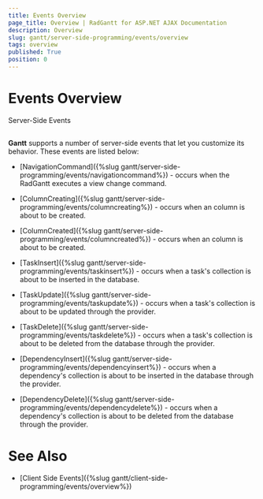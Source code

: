 ```yaml
---
title: Events Overview
page_title: Overview | RadGantt for ASP.NET AJAX Documentation
description: Overview
slug: gantt/server-side-programming/events/overview
tags: overview
published: True
position: 0
---
```


# Events Overview



Server-Side Events

## 

**Gantt** supports a number of server-side events that let you customize its behavior. These events are listed below:

* [NavigationCommand]({%slug gantt/server-side-programming/events/navigationcommand%}) - occurs when the RadGantt executes a view change command.

* [ColumnCreating]({%slug gantt/server-side-programming/events/columncreating%}) - occurs when an column is about to be created.

* [ColumnCreated]({%slug gantt/server-side-programming/events/columncreated%}) - occurs when an column is about to be created.

* [TaskInsert]({%slug gantt/server-side-programming/events/taskinsert%}) - occurs when a task's collection is about to be inserted in the database.

* [TaskUpdate]({%slug gantt/server-side-programming/events/taskupdate%}) - occurs when a task's collection is about to be updated through the provider.

* [TaskDelete]({%slug gantt/server-side-programming/events/taskdelete%}) - occurs when a task's collection is about to be deleted from the database through the provider.

* [DependencyInsert]({%slug gantt/server-side-programming/events/dependencyinsert%}) - occurs when a dependency's collection is about to be inserted in the database through the provider.

* [DependencyDelete]({%slug gantt/server-side-programming/events/dependencydelete%}) - occurs when a dependency's collection is about to be deleted from the database through the provider.

# See Also

 * [Client Side Events]({%slug gantt/client-side-programming/events/overview%})
